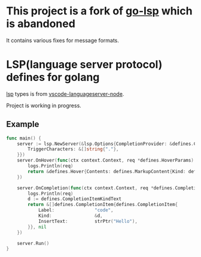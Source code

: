 # This project is a fork of [go-lsp](https://github.com/TobiasYin/go-lsp) which is abandoned

It contains various fixes for message formats.


# LSP(language server protocol) defines for golang

[lsp](https://microsoft.github.io/language-server-protocol) types is from [vscode-languageserver-node](https://github.com/microsoft/vscode-languageserver-node).

Project is working in progress.
## Example

```go
func main() {
	server := lsp.NewServer(&lsp.Options{CompletionProvider: &defines.CompletionOptions{
		TriggerCharacters: &[]string{"."},
	}})
	server.OnHover(func(ctx context.Context, req *defines.HoverParams) (result *defines.Hover, err error) {
		logs.Println(req)
		return &defines.Hover{Contents: defines.MarkupContent{Kind: defines.MarkupKindPlainText, Value: "hello world"}}, nil
	})

	server.OnCompletion(func(ctx context.Context, req *defines.CompletionParams) (result *[]defines.CompletionItem, err error) {
		logs.Println(req)
		d := defines.CompletionItemKindText
		return &[]defines.CompletionItem{defines.CompletionItem{
			Label:               "code",
			Kind:                &d,
			InsertText:          strPtr("Hello"),
		}}, nil
	})

	server.Run()
}
```
